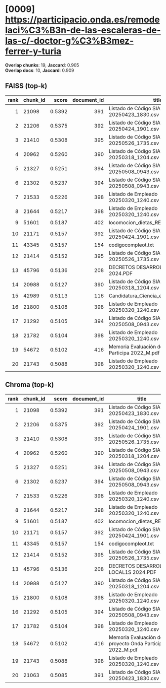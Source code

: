 # [0009] https://participacio.onda.es/remodelaci%C3%B3n-de-las-escaleras-de-las-c/-doctor-g%C3%B3mez-ferrer-y-turia

**Overlap chunks**: 19, **Jaccard**: 0.905  
**Overlap docs**: 10, **Jaccard**: 0.909

## FAISS (top-k)
rank | chunk_id | score | document_id | title
---:|---|---:|---:|---
1 | 21098 | 0.5392 | 391 | Listado de Código SIA 20250423_1830.csv
2 | 21206 | 0.5375 | 392 | Listado de Código SIA 20250424_1901.csv
3 | 21410 | 0.5308 | 395 | Listado de Código SIA 20250526_1735.csv
4 | 20962 | 0.5260 | 390 | Listado de Código SIA 20250318_1204.csv
5 | 21327 | 0.5251 | 394 | Listado de Código SIA 20250508_0943.csv
6 | 21302 | 0.5237 | 394 | Listado de Código SIA 20250508_0943.csv
7 | 21533 | 0.5226 | 398 | Listado de Empleado 20250320_1240.csv
8 | 21644 | 0.5217 | 398 | Listado de Empleado 20250320_1240.csv
9 | 51601 | 0.5187 | 402 | locomocion_dietas_RECI.pdf
10 | 21171 | 0.5157 | 392 | Listado de Código SIA 20250424_1901.csv
11 | 43345 | 0.5157 | 154 | codigocompleot.txt
12 | 21414 | 0.5152 | 395 | Listado de Código SIA 20250526_1735.csv
13 | 45796 | 0.5136 | 208 | DECRETOS DESARROLLO LOCAL1S 2024.PDF
14 | 20988 | 0.5127 | 390 | Listado de Código SIA 20250318_1204.csv
15 | 42989 | 0.5113 | 116 | Candidatura_Ciencia_en_Acción_Onda.pdf
16 | 21800 | 0.5108 | 398 | Listado de Empleado 20250320_1240.csv
17 | 21292 | 0.5105 | 394 | Listado de Código SIA 20250508_0943.csv
18 | 21782 | 0.5104 | 398 | Listado de Empleado 20250320_1240.csv
19 | 54672 | 0.5102 | 416 | Memoria Evaluación del proyecto Onda Participa 2022_M.pdf
20 | 21743 | 0.5088 | 398 | Listado de Empleado 20250320_1240.csv

## Chroma (top-k)
rank | chunk_id | score | document_id | title
---:|---|---:|---:|---
1 | 21098 | 0.5392 | 391 | Listado de Código SIA 20250423_1830.csv
2 | 21206 | 0.5375 | 392 | Listado de Código SIA 20250424_1901.csv
3 | 21410 | 0.5308 | 395 | Listado de Código SIA 20250526_1735.csv
4 | 20962 | 0.5260 | 390 | Listado de Código SIA 20250318_1204.csv
5 | 21327 | 0.5251 | 394 | Listado de Código SIA 20250508_0943.csv
6 | 21302 | 0.5237 | 394 | Listado de Código SIA 20250508_0943.csv
7 | 21533 | 0.5226 | 398 | Listado de Empleado 20250320_1240.csv
8 | 21644 | 0.5217 | 398 | Listado de Empleado 20250320_1240.csv
9 | 51601 | 0.5187 | 402 | locomocion_dietas_RECI.pdf
10 | 21171 | 0.5157 | 392 | Listado de Código SIA 20250424_1901.csv
11 | 43345 | 0.5157 | 154 | codigocompleot.txt
12 | 21414 | 0.5152 | 395 | Listado de Código SIA 20250526_1735.csv
13 | 45796 | 0.5136 | 208 | DECRETOS DESARROLLO LOCAL1S 2024.PDF
14 | 20988 | 0.5127 | 390 | Listado de Código SIA 20250318_1204.csv
15 | 21800 | 0.5108 | 398 | Listado de Empleado 20250320_1240.csv
16 | 21292 | 0.5105 | 394 | Listado de Código SIA 20250508_0943.csv
17 | 21782 | 0.5104 | 398 | Listado de Empleado 20250320_1240.csv
18 | 54672 | 0.5102 | 416 | Memoria Evaluación del proyecto Onda Participa 2022_M.pdf
19 | 21743 | 0.5088 | 398 | Listado de Empleado 20250320_1240.csv
20 | 21063 | 0.5085 | 391 | Listado de Código SIA 20250423_1830.csv
